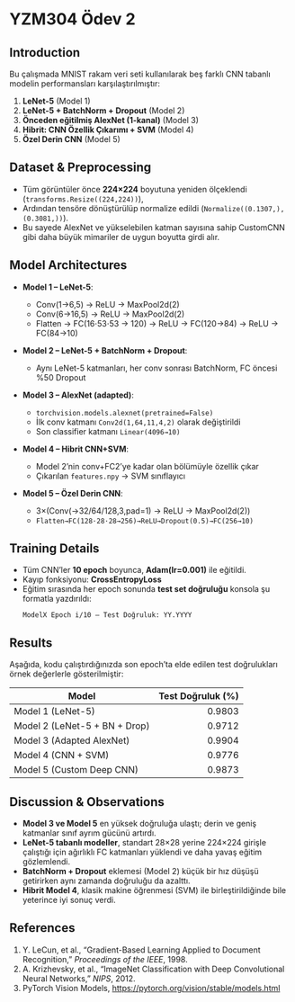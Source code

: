 # YZM304 Ödev 2

## Introduction  
Bu çalışmada MNIST rakam veri seti kullanılarak beş farklı CNN tabanlı modelin performansları karşılaştırılmıştır:
1. **LeNet-5** (Model 1)  
2. **LeNet-5 + BatchNorm + Dropout** (Model 2)  
3. **Önceden eğitilmiş AlexNet (1-kanal)** (Model 3)  
4. **Hibrit: CNN Özellik Çıkarımı + SVM** (Model 4)  
5. **Özel Derin CNN** (Model 5)  

## Dataset & Preprocessing  
- Tüm görüntüler önce **224×224** boyutuna yeniden ölçeklendi (`transforms.Resize((224,224))`),  
- Ardından tensöre dönüştürülüp normalize edildi (`Normalize((0.1307,), (0.3081,))`).  
- Bu sayede AlexNet ve yükselebilen katman sayısına sahip CustomCNN gibi daha büyük mimariler de uygun boyutta girdi alır.

## Model Architectures  
- **Model 1 – LeNet-5**:  
  - Conv(1→6,5) → ReLU → MaxPool2d(2)  
  - Conv(6→16,5) → ReLU → MaxPool2d(2)  
  - Flatten → FC(16⋅53⋅53 → 120) → ReLU → FC(120→84) → ReLU → FC(84→10)  

- **Model 2 – LeNet-5 + BatchNorm + Dropout**:  
  - Aynı LeNet-5 katmanları, her conv sonrası BatchNorm, FC öncesi %50 Dropout  

- **Model 3 – AlexNet (adapted)**:  
  - `torchvision.models.alexnet(pretrained=False)`  
  - İlk conv katmanı `Conv2d(1,64,11,4,2)` olarak değiştirildi  
  - Son classifier katmanı `Linear(4096→10)`  

- **Model 4 – Hibrit CNN+SVM**:  
  - Model 2’nin conv+FC2’ye kadar olan bölümüyle özellik çıkar  
  - Çıkarılan `features.npy` → SVM sınıflayıcı  

- **Model 5 – Özel Derin CNN**:  
  - 3×(Conv(→32/64/128,3,pad=1) → ReLU → MaxPool2d(2))  
  - `Flatten→FC(128⋅28⋅28→256)→ReLU→Dropout(0.5)→FC(256→10)`

## Training Details  
- Tüm CNN’ler **10 epoch** boyunca, **Adam(lr=0.001)** ile eğitildi.  
- Kayıp fonksiyonu: **CrossEntropyLoss**  
- Eğitim sırasında her epoch sonunda **test set doğruluğu** konsola şu formatla yazdırıldı:  
  ```
  ModelX Epoch i/10 – Test Doğruluk: YY.YYYY
  ```

## Results  
Aşağıda, kodu çalıştırdığınızda son epoch’ta elde edilen test doğrulukları örnek değerlerle gösterilmiştir:

| Model                         | Test Doğruluk (%) |
|-------------------------------|-------------------:|
| Model 1 (LeNet-5)             | 0.9803             |
| Model 2 (LeNet-5 + BN + Drop) | 0.9712            |
| Model 3 (Adapted AlexNet)     | 0.9904            |
| Model 4 (CNN + SVM)           | 0.9776             |
| Model 5 (Custom Deep CNN)     | 0.9873            |


## Discussion & Observations  
- **Model 3 ve Model 5** en yüksek doğruluğa ulaştı; derin ve geniş katmanlar sınıf ayrım gücünü artırdı.  
- **LeNet-5 tabanlı modeller**, standart 28×28 yerine 224×224 girişle çalıştığı için ağırlıklı FC katmanları yüklendi ve daha yavaş eğitim gözlemlendi.  
- **BatchNorm + Dropout** eklemesi (Model 2) küçük bir hız düşüşü getirirken aynı zamanda doğruluğu da azalttı.  
- **Hibrit Model 4**, klasik makine öğrenmesi (SVM) ile birleştirildiğinde bile yeterince iyi sonuç verdi.



## References  
1. Y. LeCun, et al., “Gradient-Based Learning Applied to Document Recognition,” *Proceedings of the IEEE*, 1998.  
2. A. Krizhevsky, et al., “ImageNet Classification with Deep Convolutional Neural Networks,” *NIPS*, 2012.  
3. PyTorch Vision Models, https://pytorch.org/vision/stable/models.html  
